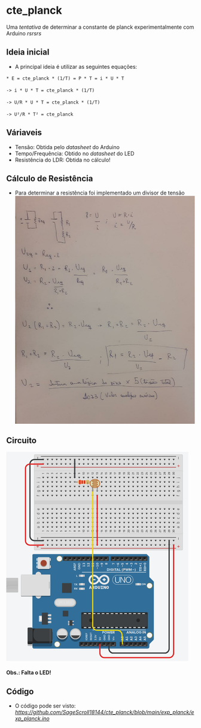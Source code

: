 # cte_planck
Uma _tentativa_ de determinar a constante de planck experimentalmente com Arduino _rsrsrs_

## Ideia inicial

- A principal ideia é utilizar as seguintes equações: 

```
* E = cte_planck * (1/T) = P * T = i * U * T

-> i * U * T = cte_planck * (1/T)

-> U/R * U * T = cte_planck * (1/T)

-> U²/R * T² = cte_planck
```

## Váriaveis
- Tensão: Obtida pelo _datasheet_ do Arduino
- Tempo/Frequência: Obtido no _datasheet_ do LED
- Resistência do LDR: Obtida no cálculo!

## Cálculo de Resistência 
- Para determinar a resistência foi implementado um divisor de tensão
![Screenshot](/imgs/calc_dvt.jpeg)

## Circuito
![Screenshot](/imgs/planck_fto.png)

#### Obs.: Falta o LED!

## Código
- O código pode ser visto: *https://github.com/SageScroll18144/cte_planck/blob/main/exp_planck/exp_planck.ino*
